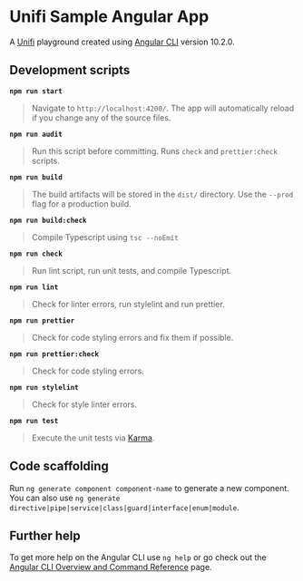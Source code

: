 # Unifi Sample Angular App

A [Unifi](https://angular.unifi.nelnet.io/) playground created using [Angular CLI](https://github.com/angular/angular-cli) version 10.2.0.

## Development scripts

**`npm run start`**

> Navigate to `http://localhost:4200/`. The app will automatically reload if you change any of the source files.

**`npm run audit`**

> Run this script before committing. Runs `check` and `prettier:check` scripts.

**`npm run build`**

> The build artifacts will be stored in the `dist/` directory. Use the `--prod` flag for a production build.

**`npm run build:check`**

> Compile Typescript using `tsc --noEmit`

**`npm run check`**

> Run lint script, run unit tests, and compile Typescript.

**`npm run lint`**

> Check for linter errors, run stylelint and run prettier.

**`npm run prettier`**

> Check for code styling errors and fix them if possible.

**`npm run prettier:check`**

> Check for code styling errors.

**`npm run stylelint`**

> Check for style linter errors.

**`npm run test`**

> Execute the unit tests via [Karma](https://karma-runner.github.io).

## Code scaffolding

Run `ng generate component component-name` to generate a new component. You can also use `ng generate directive|pipe|service|class|guard|interface|enum|module`.

## Further help

To get more help on the Angular CLI use `ng help` or go check out the [Angular CLI Overview and Command Reference](https://angular.io/cli) page.
